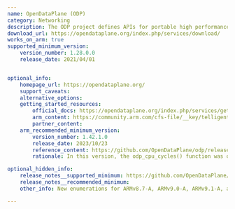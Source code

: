 ```yaml
---
name: OpenDataPlane (ODP)
category: Networking
description: The ODP project defines APIs for portable high performance data plane applications. The APIs enable various implementation strategies without letting the application know about the implementation details.
download_url: https://opendataplane.org/index.php/services/download/
works_on_arm: true
supported_minimum_version:
    version_number: 1.28.0.0
    release_date: 2021/04/01


optional_info:
    homepage_url: https://opendataplane.org/
    support_caveats:
    alternative_options:
    getting_started_resources:
        official_docs: https://opendataplane.org/index.php/services/get-started/
        arm_content: https://community.arm.com/cfs-file/__key/telligent-evolution-components-attachments/01-1996-00-00-00-00-62-45/ODP-White-Paper_5F00_Final.pdf
        partner_content:
    arm_recommended_minimum_version:
        version_number: 1.42.1.0
        release_date: 2023/10/23
        reference_content: https://github.com/OpenDataPlane/odp/releases/tag/v1.42.1.0
        rationale: In this version, the odp_cpu_cycles() function was optimized specifically for Arm’s AArch64 architecture by replacing the generic implementation with a direct read from the cntvct_el0 virtual counter register. This change significantly reduces the overhead of retrieving CPU cycle counts, delivering faster and more efficient timing operations on Arm servers.

optional_hidden_info:
    release_notes__supported_minimum: https://github.com/OpenDataPlane/odp/releases/tag/v1.28.0.0
    release_notes__recommended_minimum:
    other_info: New enumerations for ARMv8.7-A, ARMv9.0-A, ARMv9.1-A, and ARMv9.2-A ISA versions were added in version 1.28.0.0. However, version 1.36.0.0 is the minimum version that successfully got built and tested on the neoverse N1. Before version 1.36.0.0, the build fails on both Linux/Arm64 and Linux/Amd64 platforms because HMAC_CTX_free is deprecated since OpenSSL 3.0.

---
```

